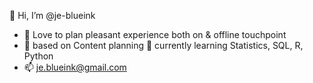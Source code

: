 👋 Hi, I’m @je-blueink
- 👀 Love to plan pleasant experience both on & offline touchpoint
- 🌳 based on Content planning 🌱 currently learning Statistics, SQL, R, Python
- 📫 je.blueink@gmail.com

<!---
je-blueink/je-blueink is a ✨ special ✨ repository because its `README.md` (this file) appears on your GitHub profile.
You can click the Preview link to take a look at your changes.
--->
